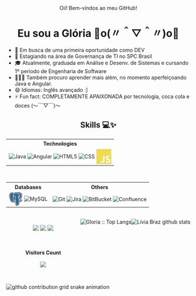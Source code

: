 <div align="center">
Oii! Bem-vindos ao meu GitHub!
<h1> Eu sou a Glória 🌹o(〃＾▽＾〃)o🌹 </h1>
</div>
  
- 🔭 Em busca de uma primeira oportunidade como DEV
- 🌱 Estagiando na área de Governança de TI no SPC Brasil
- 🎓 Atualmente, graduada em Análise e Desenv. de Sistemas e cursando 1º período de Engenharia de Software
- 👩🏽‍💻 Também procuro aprender mais além, no momento aperfeiçoando Java e Angular.
- 😄 Idiomas: Inglês avançado :]
- ⚡ Fun fact: COMPLETAMENTE APAIXONADA por tecnologia, coca cola e doces (～￣▽￣)～

 ## 

<div style="display: inline_block; align = "center">
  <h2 align="center"> Skills 💻✨</h2>
  <table align="center">
    <tr>
      <th> Technologies</th>
    </tr>
    <tr>
      <td>       
        <img align="center" alt="Java" height="42" width="42" src="https://cdn.jsdelivr.net/gh/devicons/devicon/icons/java/java-original.svg" /> 
        <img align="center" alt="Angular" height="42" width="42" src="https://cdn.jsdelivr.net/gh/devicons/devicon/icons/angularjs/angularjs-original.svg" />  
        <img align="center" alt="HTML5" width="42" height="42" src="https://raw.githubusercontent.com/danielcranney/readme-generator/main/public/icons/skills/html5-colored.svg"/>
        <img align="center" alt="CSS" width="42" height="42" src="https://cdn.jsdelivr.net/gh/devicons/devicon/icons/css3/css3-original.svg"/>
        <img align="center" alt="JS" height="42" width="42" src="https://raw.githubusercontent.com/devicons/devicon/master/icons/javascript/javascript-plain.svg"/>
      </td>
  </table>
  <br>
  <table align="center">
    <tr>
      <th> Databases </th>
      <th> Others </th>
    </tr>
    <tr>
      <td align="center"> 
        <img align="center" alt="PostgreSQL" height="38" width="38" src="https://raw.githubusercontent.com/devicons/devicon/master/icons/postgresql/postgresql-original.svg">
        <img align="center" alt="MySQL" height="38" width="38" src="https://cdn.jsdelivr.net/gh/devicons/devicon/icons/mysql/mysql-original-wordmark.svg" />   
      </td>
      <td align="center">
        <img align="center" alt="Git" height="38" width="38" src="https://cdn.jsdelivr.net/gh/devicons/devicon/icons/git/git-original-wordmark.svg" />
        <img align="center" alt="Jira" height="38" width="38" src="https://cdn.jsdelivr.net/gh/devicons/devicon/icons/jira/jira-original-wordmark.svg" />
        <img align="center" alt="BitBucket" height="38" width="38" src="https://cdn.jsdelivr.net/gh/devicons/devicon/icons/bitbucket/bitbucket-original-wordmark.svg" />  
        <img align="center" alt="Confluence" height="38" width="38" src="https://cdn.jsdelivr.net/gh/devicons/devicon/icons/confluence/confluence-original-wordmark.svg" />
    </tr>
 </table> 
</div>

<br>

<div align="center">  
  <img style="float: right;" height="130em" src="https://github-readme-stats.vercel.app/api?username=codinGloria&show_icons=true&count_private=true&theme=dracula&layout=compact" alt="Lívia Braz github stats" /> 
  <a href="https://github.com/codinGloria">
  <img style="float: right;" height="130em" src="https://github-readme-stats.vercel.app/api/top-langs/?username=codinGloria&langs_count=10&theme=dracula&layout=compact&hide=jupyter%20notebook" alt="Gloria :: Top Langs"/> 
</div>

<br>

<div align="center"> 
  <a href="mailto:liviafariabraz282@gmail.com"><img src="https://img.shields.io/badge/-Gmail-%23333?style=for-the-badge&logo=gmail&logoColor=white" target="_blank"></a>
  <a href="https://www.linkedin.com/in/liviabraz/" target="_blank"><img src="https://img.shields.io/badge/-LinkedIn-%230077B5?style=for-the-badge&logo=linkedin&logoColor=white" target="_blank"></a>
  <a href="https://codingloria.com/" target="_blank"><img src="https://img.shields.io/badge/Portfolio-255E63?style=for-the-badge&logo=About.me&logoColor=white" target="_blank"></a>
</div>

<br>
<div align="center">
<br><p align="center"><b>Visitors Count</b></p>  
<p align="center"><img align="center" src="https://profile-counter.glitch.me/{codingloria}/count.svg" /></p> 
<br>
</div>

![github contribution grid snake animation](https://raw.githubusercontent.com/codinGloria/codinGloria/output/github-contribution-grid-snake-dark.svg#gh-dark-mode-only)
